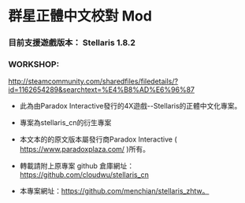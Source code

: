 # 群星正體中文校對 Mod


### 目前支援遊戲版本： Stellaris 1.8.2

### WORKSHOP:
http://steamcommunity.com/sharedfiles/filedetails/?id=1162654289&searchtext=%E4%B8%AD%E6%96%87


 
 * 此為由Paradox Interactive發行的4X遊戲--Stellaris的正體中文化專案。

 * 專案為stellaris_cn的衍生專案

 * 本文本的的原文版本屬發行商Paradox Interactive ( https://www.paradoxplaza.com/ )所有。

 * 轉載請附上原專案 github 倉庫網址：https://github.com/cloudwu/stellaris_cn

 * 本專案網址：https://github.com/menchian/stellaris_zhtw。
